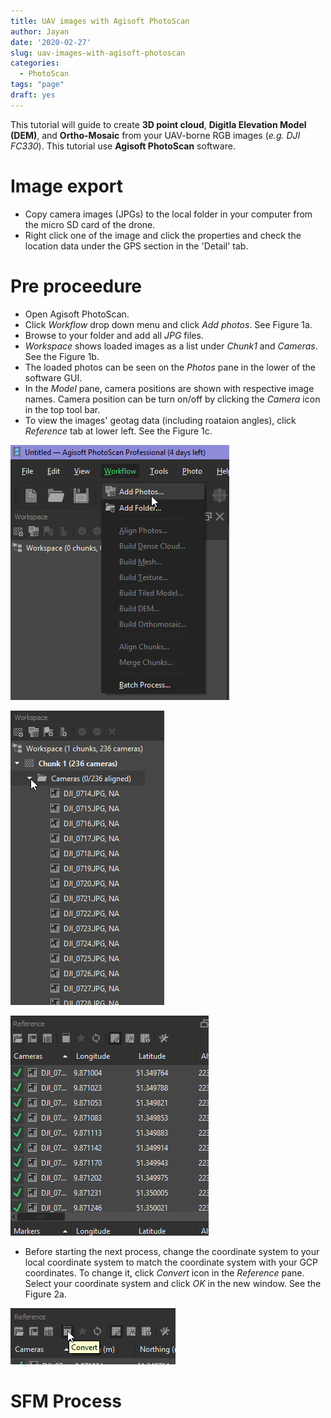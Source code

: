 ```yaml
---
title: UAV images with Agisoft PhotoScan
author: Jayan
date: '2020-02-27'
slug: uav-images-with-agisoft-photoscan
categories:
  - PhotoScan
tags: "page"
draft: yes
---
```


This tutorial will guide to create **3D point cloud**, **Digitla Elevation Model (DEM)**, and **Ortho-Mosaic** from your UAV-borne RGB images (*e.g. DJI FC330*). This tutorial use **Agisoft PhotoScan** software.

# Image export

* Copy camera images (JPGs) to the local folder in your computer from the micro SD card of the drone.
* Right click one of the image and click the properties and check the location data under the GPS section in the 'Detail' tab.

# Pre proceedure

* Open Agisoft PhotoScan.
* Click *Workflow* drop down menu and click *Add photos*. See Figure 1a.
* Browse to your folder and add all *JPG* files.
* *Workspace* shows loaded images as a list under *Chunk1* and *Cameras*. See the Figure 1b.
* The loaded photos can be seen on the *Photos* pane in the lower of the software GUI.
* In the *Model* pane, camera positions are shown with respective image names. Camera position can be turn on/off by clicking the *Camera* icon in the top tool bar.
* To view the images' geotag data (including roataion angles), click *Reference* tab at lower left. See the Figure 1c.

![Figure 1a: Workflow menu](add_photos.png)

![Figure 1b: Workspace view](workspace.png)

![Figure 1c: Reference pane view](reference_pane.png)


* Before starting the next process, change the coordinate system to your local coordinate system to match the coordinate system with your GCP coordinates. To change it, click *Convert* icon in the *Reference* pane. Select your coordinate system and click *OK* in the new window. See the Figure 2a.


![Figure 2a: Convert coordinates](convert_crs.png)

# SFM Process

